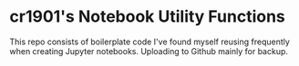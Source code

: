 # cr1901's Notebook Utility Functions

This repo consists of boilerplate code I've found myself reusing frequently
when creating Jupyter notebooks. Uploading to Github mainly for backup.
